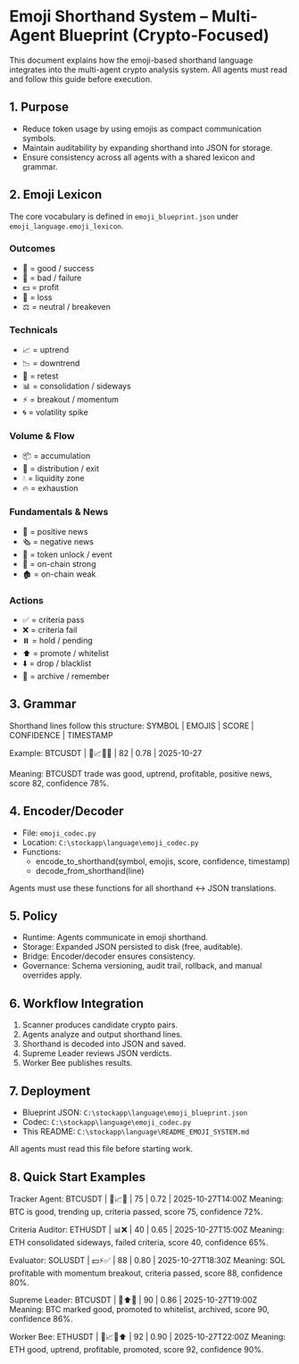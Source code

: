 # Emoji Shorthand System – Multi-Agent Blueprint (Crypto-Focused)

This document explains how the emoji-based shorthand language integrates into the multi-agent crypto analysis system. All agents must read and follow this guide before execution.

## 1. Purpose
- Reduce token usage by using emojis as compact communication symbols.
- Maintain auditability by expanding shorthand into JSON for storage.
- Ensure consistency across all agents with a shared lexicon and grammar.

## 2. Emoji Lexicon
The core vocabulary is defined in `emoji_blueprint.json` under `emoji_language.emoji_lexicon`.

### Outcomes
- 🙂 = good / success
- 🙁 = bad / failure
- 💵 = profit
- 💸 = loss
- ⚖️ = neutral / breakeven

### Technicals
- 📈 = uptrend
- 📉 = downtrend
- 🔄 = retest
- 📊 = consolidation / sideways
- ⚡ = breakout / momentum
- 🌀 = volatility spike

### Volume & Flow
- 📦 = accumulation
- 🏃 = distribution / exit
- 💧 = liquidity zone
- 🔥 = exhaustion

### Fundamentals & News
- 📰 = positive news
- 🗞️ = negative news
- 📅 = token unlock / event
- 🏦 = on-chain strong
- 🏚️ = on-chain weak

### Actions
- ✅ = criteria pass
- ❌ = criteria fail
- ⏸️ = hold / pending
- ⬆️ = promote / whitelist
- ⬇️ = drop / blacklist
- 📂 = archive / remember

## 3. Grammar
Shorthand lines follow this structure:
SYMBOL | EMOJIS | SCORE | CONFIDENCE | TIMESTAMP

Example:
BTCUSDT | 🙂📈💵📰 | 82 | 0.78 | 2025-10-27

Meaning: BTCUSDT trade was good, uptrend, profitable, positive news, score 82, confidence 78%.

## 4. Encoder/Decoder
- File: `emoji_codec.py`
- Location: `C:\stockapp\language\emoji_codec.py`
- Functions:
  - encode_to_shorthand(symbol, emojis, score, confidence, timestamp)
  - decode_from_shorthand(line)

Agents must use these functions for all shorthand ↔ JSON translations.

## 5. Policy
- Runtime: Agents communicate in emoji shorthand.
- Storage: Expanded JSON persisted to disk (free, auditable).
- Bridge: Encoder/decoder ensures consistency.
- Governance: Schema versioning, audit trail, rollback, and manual overrides apply.

## 6. Workflow Integration
1. Scanner produces candidate crypto pairs.
2. Agents analyze and output shorthand lines.
3. Shorthand is decoded into JSON and saved.
4. Supreme Leader reviews JSON verdicts.
5. Worker Bee publishes results.

## 7. Deployment
- Blueprint JSON: `C:\stockapp\language\emoji_blueprint.json`
- Codec: `C:\stockapp\language\emoji_codec.py`
- This README: `C:\stockapp\language\README_EMOJI_SYSTEM.md`

All agents must read this file before starting work.

## 8. Quick Start Examples
Tracker Agent:
BTCUSDT | 🙂📈✅ | 75 | 0.72 | 2025-10-27T14:00Z
Meaning: BTC is good, trending up, criteria passed, score 75, confidence 72%.

Criteria Auditor:
ETHUSDT | 📊❌ | 40 | 0.65 | 2025-10-27T15:00Z
Meaning: ETH consolidated sideways, failed criteria, score 40, confidence 65%.

Evaluator:
SOLUSDT | 💵⚡✅ | 88 | 0.80 | 2025-10-27T18:30Z
Meaning: SOL profitable with momentum breakout, criteria passed, score 88, confidence 80%.

Supreme Leader:
BTCUSDT | 🙂⬆️📂 | 90 | 0.86 | 2025-10-27T19:00Z
Meaning: BTC marked good, promoted to whitelist, archived, score 90, confidence 86%.

Worker Bee:
ETHUSDT | 🙂📈💵⬆️ | 92 | 0.90 | 2025-10-27T22:00Z
Meaning: ETH good, uptrend, profitable, promoted, score 92, confidence 90%.
